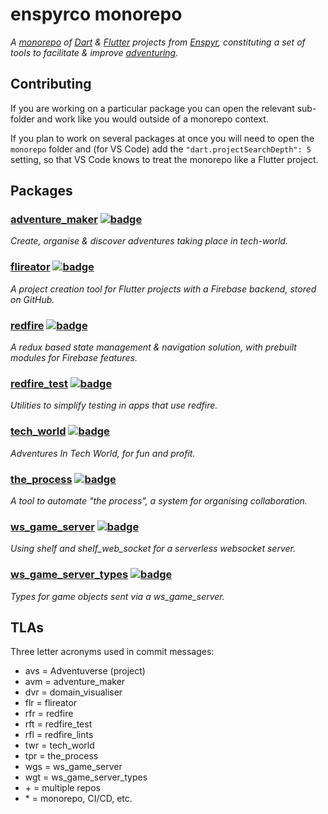 # enspyrco monorepo

*A [monorepo](https://en.wikipedia.org/wiki/Monorepo) of [Dart](https://dart.dev/) &amp; [Flutter](https://flutter.dev/) projects from [Enspyr](https://github.com/enspyrco), constituting a set of tools to facilitate & improve [adventuring](https://github.com/adventures-in/projects_summary).*

## Contributing

If you are working on a particular package you can open the relevant sub-folder and work like you would outside of a monorepo context.

If you plan to work on several packages at once you will need to open the `monorepo` folder and (for VS Code) add the `"dart.projectSearchDepth": 5` setting, so that VS Code knows to treat the monorepo like a Flutter project.

## Packages

### [adventure_maker](packages/adventures/README.md) [![badge](https://enspyrco-monorepo.web.app/coverage/adventure_maker/badge.png)](https://enspyrco-monorepo.web.app/coverage/adventure_maker/)

*Create, organise & discover adventures taking place in tech-world.*

### [flireator](packages/flireator/README.md) [![badge](https://enspyrco-monorepo.web.app/coverage/flireator/badge.png)](https://enspyrco-monorepo.web.app/coverage/flireator/)

*A project creation tool for Flutter projects with a Firebase backend, stored on GitHub.*

### [redfire](packages/redfire/README.md) [![badge](https://enspyrco-monorepo.web.app/coverage/redfire/badge.png)](https://enspyrco-monorepo.web.app/coverage/redfire/)

*A redux based state management & navigation solution, with prebuilt modules for Firebase features.*

### [redfire_test](packages/redfire_test/README.md) [![badge](https://enspyrco-monorepo.web.app/coverage/redfire_test/badge.png)](https://enspyrco-monorepo.web.app/coverage/redfire_test/)

*Utilities to simplify testing in apps that use redfire.*

### [tech_world](packages/tech_world/README.md) [![badge](https://enspyrco-monorepo.web.app/coverage/tech_world/badge.png)](https://enspyrco-monorepo.web.app/coverage/tech_world/)

*Adventures In Tech World, for fun and profit.*

### [the_process](packages/the_process/README.md) [![badge](https://enspyrco-monorepo.web.app/coverage/the_process/badge.png)](https://enspyrco-monorepo.web.app/coverage/the_process/)

*A tool to automate "the process", a system for organising collaboration.*

### [ws_game_server](packages/ws_game_server/README.md) [![badge](https://enspyrco-monorepo.web.app/coverage/ws_game_server/badge.png)](https://enspyrco-monorepo.web.app/coverage/ws_game_server/)

*Using shelf and shelf_web_socket for a serverless websocket server.*

### [ws_game_server_types](packages/ws_game_server_types/README.md) [![badge](https://enspyrco-monorepo.web.app/coverage/ws_game_server_types/badge.png)](https://enspyrco-monorepo.web.app/coverage/ws_game_server_types/)

*Types for game objects sent via a ws_game_server.*

## TLAs

Three letter acronyms used in commit messages:

- avs = Adventuverse (project)
- avm = adventure_maker
- dvr = domain_visualiser
- flr = flireator
- rfr = redfire
- rft = redfire_test
- rfl = redfire_lints
- twr = tech_world
- tpr = the_process
- wgs = ws_game_server
- wgt = ws_game_server_types
- &plus; = multiple repos
- &ast; = monorepo, CI/CD, etc.
